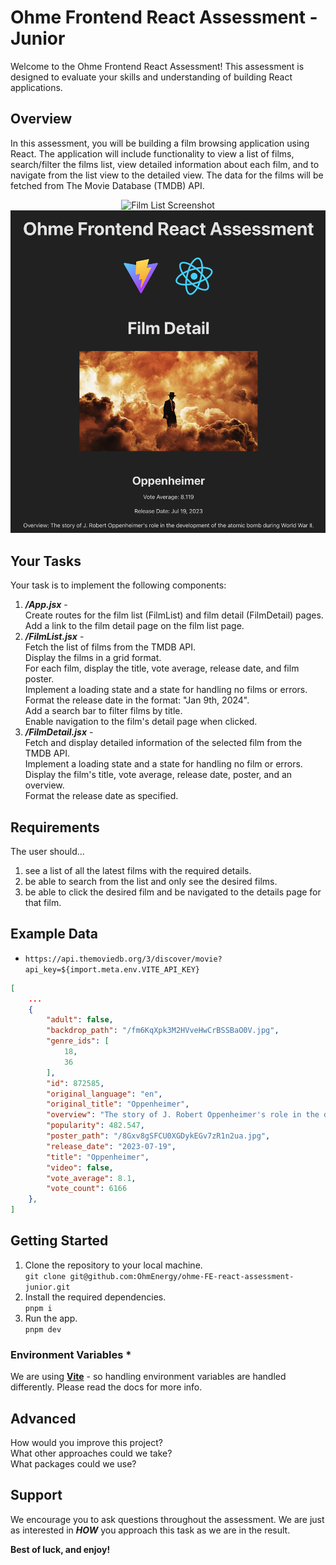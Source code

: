 # Ohme Frontend React Assessment - Junior

Welcome to the Ohme Frontend React Assessment! This assessment is designed to evaluate your skills and understanding of building React applications.

## Overview

In this assessment, you will be building a film browsing application using React. The application will include functionality to view a list of films, search/filter the films list, view detailed information about each film, and to navigate from the list view to the detailed view. The data for the films will be fetched from The Movie Database (TMDB) API.

<center>
  <img src="./src/assets/film-list-screenshot.png" alt="Film List Screenshot" style="width: 650px;" />
  <img src="./src/assets/film-details-screenshot.png" alt="Film Details Screenshot" style="width: 650px;" />
</center>

## Your Tasks

Your task is to implement the following components:

1. **_/App.jsx_** -  
   Create routes for the film list (FilmList) and film detail (FilmDetail) pages.  
   Add a link to the film detail page on the film list page.
2. **_/FilmList.jsx_** -  
   Fetch the list of films from the TMDB API.  
   Display the films in a grid format.  
   For each film, display the title, vote average, release date, and film poster.  
   Implement a loading state and a state for handling no films or errors.  
   Format the release date in the format: "Jan 9th, 2024".  
   Add a search bar to filter films by title.  
   Enable navigation to the film's detail page when clicked.
3. **_/FilmDetail.jsx_** -  
   Fetch and display detailed information of the selected film from the TMDB API.  
   Implement a loading state and a state for handling no film or errors.  
   Display the film's title, vote average, release date, poster, and an overview.  
   Format the release date as specified.

## Requirements

The user should...

1. see a list of all the latest films with the required details.
2. be able to search from the list and only see the desired films.
3. be able to click the desired film and be navigated to the details page for that film.

## Example Data

- `https://api.themoviedb.org/3/discover/movie?api_key=${import.meta.env.VITE_API_KEY}`

```json
[
    ...
    {
        "adult": false,
        "backdrop_path": "/fm6KqXpk3M2HVveHwCrBSSBaO0V.jpg",
        "genre_ids": [
            18,
            36
        ],
        "id": 872585,
        "original_language": "en",
        "original_title": "Oppenheimer",
        "overview": "The story of J. Robert Oppenheimer's role in the development of the atomic bomb during World War II.",
        "popularity": 482.547,
        "poster_path": "/8Gxv8gSFCU0XGDykEGv7zR1n2ua.jpg",
        "release_date": "2023-07-19",
        "title": "Oppenheimer",
        "video": false,
        "vote_average": 8.1,
        "vote_count": 6166
    },
]

```

## Getting Started

1. Clone the repository to your local machine.  
   `git clone git@github.com:OhmEnergy/ohme-FE-react-assessment-junior.git`
2. Install the required dependencies.  
   `pnpm i`
3. Run the app.  
   `pnpm dev`

### Environment Variables \*

We are using **[Vite](https://vitejs.dev/guide/env-and-mode)** - so handling environment variables are handled differently. Please read the docs for more info.

## Advanced

How would you improve this project?  
What other approaches could we take?  
What packages could we use?

## Support

We encourage you to ask questions throughout the assessment. We are just as interested in **_HOW_** you approach this task as we are in the result.

**Best of luck, and enjoy!**
